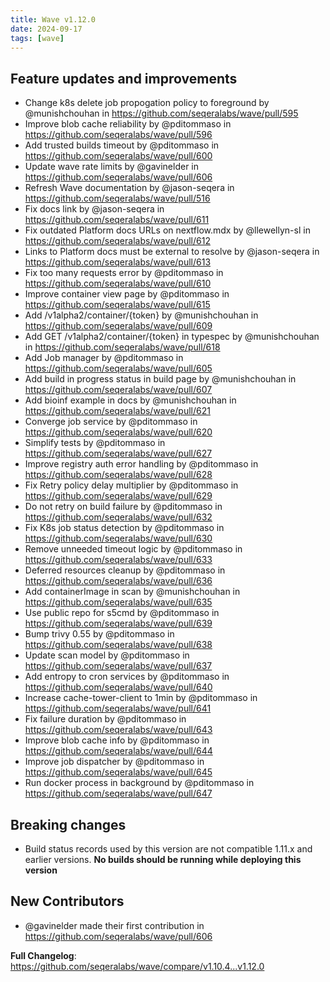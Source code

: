 ```yaml
---
title: Wave v1.12.0
date: 2024-09-17
tags: [wave]
---
```


## Feature updates and improvements

* Change k8s delete job propogation policy to foreground by @munishchouhan in https://github.com/seqeralabs/wave/pull/595
* Improve blob cache reliability by @pditommaso in https://github.com/seqeralabs/wave/pull/596
* Add trusted builds timeout by @pditommaso in https://github.com/seqeralabs/wave/pull/600
* Update wave rate limits by @gavinelder in https://github.com/seqeralabs/wave/pull/606
* Refresh Wave documentation by @jason-seqera in https://github.com/seqeralabs/wave/pull/516
* Fix docs link by @jason-seqera in https://github.com/seqeralabs/wave/pull/611
* Fix outdated Platform docs URLs on nextflow.mdx by @llewellyn-sl in https://github.com/seqeralabs/wave/pull/612
* Links to Platform docs must be external to resolve by @jason-seqera in https://github.com/seqeralabs/wave/pull/613
* Fix too many requests error by @pditommaso in https://github.com/seqeralabs/wave/pull/610
* Improve container view page by @pditommaso in https://github.com/seqeralabs/wave/pull/615
* Add /v1alpha2/container/{token} by @munishchouhan in https://github.com/seqeralabs/wave/pull/609
* Add GET /v1alpha2/container/{token} in typespec by @munishchouhan in https://github.com/seqeralabs/wave/pull/618
* Add Job manager  by @pditommaso in https://github.com/seqeralabs/wave/pull/605
* Add build in progress status in build page by @munishchouhan in https://github.com/seqeralabs/wave/pull/607
* Add bioinf example in docs by @munishchouhan in https://github.com/seqeralabs/wave/pull/621
* Converge job service by @pditommaso in https://github.com/seqeralabs/wave/pull/620
* Simplify tests by @pditommaso in https://github.com/seqeralabs/wave/pull/627
* Improve registry auth error handling by @pditommaso in https://github.com/seqeralabs/wave/pull/628
* Fix Retry policy delay multiplier by @pditommaso in https://github.com/seqeralabs/wave/pull/629
* Do not retry on build failure by @pditommaso in https://github.com/seqeralabs/wave/pull/632
* Fix K8s job status detection by @pditommaso in https://github.com/seqeralabs/wave/pull/630
* Remove unneeded timeout logic by @pditommaso in https://github.com/seqeralabs/wave/pull/633
* Deferred resources cleanup by @pditommaso in https://github.com/seqeralabs/wave/pull/636
* Add containerImage in scan by @munishchouhan in https://github.com/seqeralabs/wave/pull/635
* Use public repo for s5cmd by @pditommaso in https://github.com/seqeralabs/wave/pull/639
* Bump trivy 0.55 by @pditommaso in https://github.com/seqeralabs/wave/pull/638
* Update scan model by @pditommaso in https://github.com/seqeralabs/wave/pull/637
* Add entropy to cron services by @pditommaso in https://github.com/seqeralabs/wave/pull/640
* Increase cache-tower-client to 1min by @pditommaso in https://github.com/seqeralabs/wave/pull/641
* Fix failure duration by @pditommaso in https://github.com/seqeralabs/wave/pull/643
* Improve blob cache info by @pditommaso in https://github.com/seqeralabs/wave/pull/644
* Improve job dispatcher by @pditommaso in https://github.com/seqeralabs/wave/pull/645
* Run docker process in background by @pditommaso in https://github.com/seqeralabs/wave/pull/647

## Breaking changes
* Build status records used by this version are not compatible 1.11.x and earlier versions. **No builds should be running while deploying this version**

## New Contributors
* @gavinelder made their first contribution in https://github.com/seqeralabs/wave/pull/606

**Full Changelog**: https://github.com/seqeralabs/wave/compare/v1.10.4...v1.12.0
